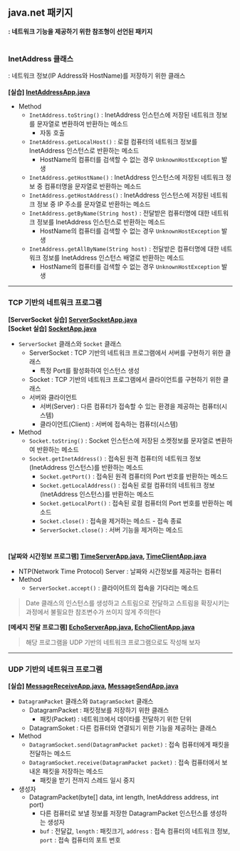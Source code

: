 ## java.net 패키지
**: 네트워크 기능을 제공하기 위한 참조형이 선언된 패키지**

#

### InetAddress 클래스
: 네트워크 정보(IP Address와 HostName)를 저장하기 위한 클래스<br/><br/>
**[실습] [InetAddressApp.java](https://github.com/swanstoz/TIL/blob/master/JAVA/API/java.net%20package/InetAddressApp.java)**

- Method
  - `InetAddress.toString()` : InetAddress 인스턴스에 저장된 네트워크 정보를 문자열로 변환하여 반환하는 메소드
    - 자동 호출
  - `InetAddress.getLocalHost()` : 로컬 컴퓨터의 네트워크 정보를 InetAddress 인스턴스로 반환하는 메소드
    - HostName의 컴퓨터를 검색할 수 없는 경우 `UnknownHostException` 발생
  - `InetAddress.getHostName()` : InetAddress 인스턴스에 저장된 네트워크 정보 중 컴퓨터명을 문자열로 반환하는 메소드
  - `InetAddress.getHostAddress()` : InetAddress 인스턴스에 저장된 네트워크 정보 중 IP 주소를 문자열로 반환하는 메소드
  - `InetAddress.getByName(String host)` : 전달받은 컴퓨터명에 대한 네트워크 정보를 InetAddress 인스턴스로 반환하는 메소드
    - HostName의 컴퓨터를 검색할 수 없는 경우 `UnknownHostException` 발생
  - `InetAddress.getAllByName(String host)` : 전달받은 컴퓨터명에 대한 네트워크 정보를 InetAddress 인스턴스 배열로 반환하는 메소드
    - HostName의 컴퓨터를 검색할 수 없는 경우 `UnknownHostException` 발생


---

### TCP 기반의 네트워크 프로그램
**[ServerSocket 실습] [ServerSocketApp.java](https://github.com/swanstoz/TIL/blob/master/JAVA/API/java.net%20package/ServerSocketApp.java)**<br/>
**[Socket 실습] [SocketApp.java](https://github.com/swanstoz/TIL/blob/master/JAVA/API/java.net%20package/SocketApp.java)**

- `ServerSocket` 클래스와 `Socket` 클래스
  - ServerSocket : TCP 기반의 네트워크 프로그램에서 서버를 구현하기 위한 클래스
    - 특정 Port를 활성화하여 인스턴스 생성
  - Socket : TCP 기반의 네트워크 프로그램에서 클라이언트를 구현하기 위한 클래스
  - 서버와 클라이언트
    - 서버(Server) : 다른 컴퓨터가 접속할 수 있는 환경을 제공하는 컴퓨터(시스템)
    - 클라이언트(Client) : 서버에 접속하는 컴퓨터(시스템)
- Method
  - `Socket.toString()` : Socket 인스턴스에 저장된 소켓정보를 문자열로 변환하여 반환하는 메소드
  - `Socket.getInetAddress()` : 접속된 원격 컴퓨터의 네트워크 정보(InetAddress 인스턴스)를 반환하는 메소드
	- `Socket.getPort()` : 접속된 원격 컴퓨터의 Port 번호를 반환하는 메소드
	- `Socket.getLocalAddress()` : 접속된 로컬 컴퓨터의 네트워크 정보(InetAddress 인스턴스)를 반환하는 메소드
	- `Socket.getLocalPort()` : 접속된 로컬 컴퓨터의 Port 번호를 반환하는 메소드
	- `Socket.close()` : 접속을 제거하는 메소드 - 접속 종료
	- `ServerSocket.close()` : 서버 기능을 제거하는 메소드


#

**[날짜와 시간정보 프로그램] [TimeServerApp.java](https://github.com/swanstoz/TIL/blob/master/JAVA/API/java.net%20package/TimeServerApp.java), [TimeClientApp.java](https://github.com/swanstoz/TIL/blob/master/JAVA/API/java.net%20package/TimeClientApp.java)**
- NTP(Network Time Protocol) Server : 날짜와 시간정보를 제공하는 컴퓨터
- Method
  - `ServerSocket.accept()` : 클라이어트의 접속을 기다리는 메소드
> Date 클래스의 인스턴스를 생성하고 스트림으로 전달하고 스트림을 확장시키는 과정에서 불필요한 참조변수가 쓰이지 않게 주의한다

**[메세지 전달 프로그램] [EchoServerApp.java](https://github.com/swanstoz/TIL/blob/master/JAVA/API/java.net%20package/EchoServerApp.java), [EchoClientApp.java](https://github.com/swanstoz/TIL/blob/master/JAVA/API/java.net%20package/EchoClientApp.java)**
> 해당 프로그램을 UDP 기반의 네트워크 프로그램으로도 작성해 보자

---

### UDP 기반의 네트워크 프로그램 
**[실습] [MessageReceiveApp.java](https://github.com/swanstoz/TIL/blob/master/JAVA/API/java.net%20package/MessageReceiveApp.java), [MessageSendApp.java](https://github.com/swanstoz/TIL/blob/master/JAVA/API/java.net%20package/MessageSendApp.java)**
- `DatagramPacket` 클래스와 `DatagramSocket` 클래스
  - DatagramPacket : 패킷정보를 저장하기 위한 클래스
    - 패킷(Packet) : 네트워크에서 데이타를 전달하기 위한 단위
  - DatagramSoket : 다른 컴퓨터와 연결되기 위한 기능을 제공하는 클래스
- Method
  - `DatagramSocket.send(DatagramPacket packet)` : 접속 컴퓨터에게 패킷을 전달하는 메소드
  - `DatagramSocket.receive(DatagramPacket packet)` : 접속 컴퓨터에서 보내온 패킷을 저장하는 메소드
    - 패킷을 받기 전까지 스레드 일시 중지
- 생성자
  - DatagramPacket(byte[] data, int length, InetAddress address, int port)
    - 다른 컴퓨터로 보낼 정보를 저장한 DatagramPacket 인스턴스를 생성하는 생성자
    - `buf` : 전달값, `length` : 패킷크기, `address` : 접속 컴퓨터의 네트워크 정보, `port` : 접속 컴퓨터의 포트 번호
